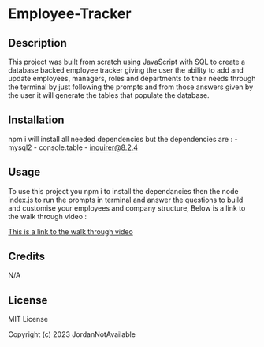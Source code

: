 # Employee-Tracker

## Description

This project was built from scratch using JavaScript with SQL to create a database backed employee tracker giving the user the ability to add and update employees, managers, roles and departments to their needs through the terminal by just following the prompts and from those answers given by the user it will generate the tables that populate the database.

## Installation

npm i will install all needed dependencies but the dependencies are :
    - mysql2
    - console.table
    - inquirer@8.2.4

## Usage

To use this project you npm i to install the dependancies then the node index.js to run the prompts in terminal and answer the questions to build and customise your employees and company structure,
Below is a link to the walk through video :

[This is a link to the walk through video](https://drive.google.com/file/d/1_kuISTw7pdtsWbiNV4-o7ojtBUoglbRa/view?usp=share_link)

## Credits

N/A

## License

MIT License

Copyright (c) 2023 JordanNotAvailable
